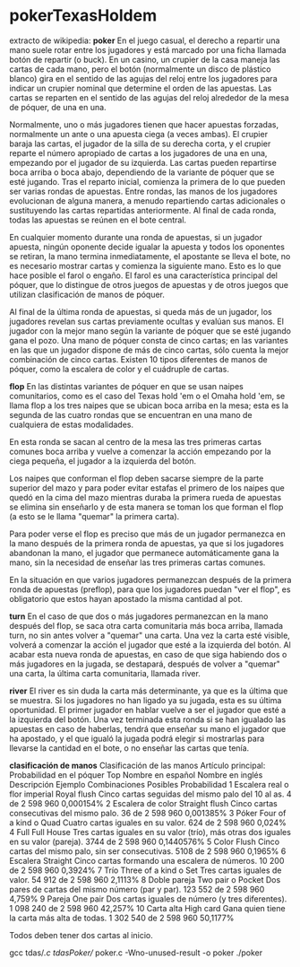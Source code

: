 # pokerTexasHoldem

extracto de wikipedia:
**poker**
En el juego casual, el derecho a repartir una mano suele rotar entre los jugadores y está marcado por una ficha llamada botón de repartir (o buck). En un casino, un crupier de la casa maneja las cartas de cada mano, pero el botón (normalmente un disco de plástico blanco) gira en el sentido de las agujas del reloj entre los jugadores para indicar un crupier nominal que determine el orden de las apuestas. Las cartas se reparten en el sentido de las agujas del reloj alrededor de la mesa de póquer, de una en una.

Normalmente, uno o más jugadores tienen que hacer apuestas forzadas, normalmente un ante o una apuesta ciega (a veces ambas). El crupier baraja las cartas, el jugador de la silla de su derecha corta, y el crupier reparte el número apropiado de cartas a los jugadores de una en una, empezando por el jugador de su izquierda. Las cartas pueden repartirse boca arriba o boca abajo, dependiendo de la variante de póquer que se esté jugando. Tras el reparto inicial, comienza la primera de lo que pueden ser varias rondas de apuestas. Entre rondas, las manos de los jugadores evolucionan de alguna manera, a menudo repartiendo cartas adicionales o sustituyendo las cartas repartidas anteriormente. Al final de cada ronda, todas las apuestas se reúnen en el bote central.

En cualquier momento durante una ronda de apuestas, si un jugador apuesta, ningún oponente decide igualar la apuesta y todos los oponentes se retiran, la mano termina inmediatamente, el apostante se lleva el bote, no es necesario mostrar cartas y comienza la siguiente mano. Esto es lo que hace posible el farol o engaño. El farol es una característica principal del póquer, que lo distingue de otros juegos de apuestas y de otros juegos que utilizan clasificación de manos de póquer.

Al final de la última ronda de apuestas, si queda más de un jugador, los jugadores revelan sus cartas previamente ocultas y evalúan sus manos. El jugador con la mejor mano según la variante de póquer que se esté jugando gana el pozo. Una mano de póquer consta de cinco cartas; en las variantes en las que un jugador dispone de más de cinco cartas, sólo cuenta la mejor combinación de cinco cartas. Existen 10 tipos diferentes de manos de póquer, como la escalera de color y el cuádruple de cartas.

**flop**
En las distintas variantes de póquer en que se usan naipes comunitarios, como es el caso del Texas hold 'em o el Omaha hold 'em, se llama flop a los tres naipes que se ubican boca arriba en la mesa; esta es la segunda de las cuatro rondas que se encuentran en una mano de cualquiera de estas modalidades.

En esta ronda se sacan al centro de la mesa las tres primeras cartas comunes boca arriba y vuelve a comenzar la acción empezando por la ciega pequeña, el jugador a la izquierda del botón.

Los naipes que conforman el flop deben sacarse siempre de la parte superior del mazo y para poder evitar estafas el primero de los naipes que quedó en la cima del mazo mientras duraba la primera rueda de apuestas se elimina sin enseñarlo y de esta manera se toman los que forman el flop (a esto se le llama "quemar" la primera carta).

Para poder verse el flop es preciso que más de un jugador permanezca en la mano después de la primera ronda de apuestas, ya que si los jugadores abandonan la mano, el jugador que permanece automáticamente gana la mano, sin la necesidad de enseñar las tres primeras cartas comunes.

En la situación en que varios jugadores permanezcan después de la primera ronda de apuestas (preflop), para que los jugadores puedan "ver el flop", es obligatorio que estos hayan apostado la misma cantidad al pot.

**turn**
En el caso de que dos o más jugadores permanezcan en la mano después del flop, se saca otra carta comunitaria más boca arriba, llamada turn, no sin antes volver a "quemar" una carta. Una vez la carta esté visible, volverá a comenzar la acción el jugador que esté a la izquierda del botón. Al acabar esta nueva ronda de apuestas, en caso de que siga habiendo dos o más jugadores en la jugada, se destapará, después de volver a "quemar" una carta, la última carta comunitaria, llamada river.

**river**
El river es sin duda la carta más determinante, ya que es la última que se muestra. Si los jugadores no han ligado ya su jugada, esta es su última oportunidad. El primer jugador en hablar vuelve a ser el jugador que esté a la izquierda del botón. Una vez terminada esta ronda si se han igualado las apuestas en caso de haberlas, tendrá que enseñar su mano el jugador que ha apostado, y el que igualó la jugada podrá elegir si mostrarlas para llevarse la cantidad en el bote, o no enseñar las cartas que tenía.

**clasificación de manos**
Clasificación de las manos
Artículo principal: Probabilidad en el póquer
Top	Nombre en español	Nombre en inglés	Descripción	Ejemplo	Combinaciones Posibles	Probabilidad
1	Escalera real o flor imperial	Royal flush	Cinco cartas seguidas del mismo palo del 10 al as.		4 de 2 598 960	0,000154%
2	Escalera de color	Straight flush	Cinco cartas consecutivas del mismo palo.		36 de 2 598 960	0,001385%
3	Póker	Four of a kind o Quad	Cuatro cartas iguales en su valor.		624 de 2 598 960	0,024%
4	Full	Full House	Tres cartas iguales en su valor (trío), más otras dos iguales en su valor (pareja).		3744 de 2 598 960	0,1440576%
5	Color	Flush	Cinco cartas del mismo palo, sin ser consecutivas.		5108 de 2 598 960	0,1965%
6	Escalera	Straight	Cinco cartas formando una escalera de números.		10 200 de 2 598 960	0,3924%
7	Trío	Three of a kind o Set	Tres cartas iguales de valor.		54 912 de 2 598 960	2,1113%
8	Doble pareja	Two pair o Pocket	Dos pares de cartas del mismo número (par y par).		123 552 de 2 598 960	4,759%
9	Pareja	One pair	Dos cartas iguales de número (y tres diferentes).		1 098 240 de 2 598 960	42,257%
10	Carta alta	High card	Gana quien tiene la carta más alta de todas.		1 302 540 de 2 598 960	50,1177%

Todos deben tener dos cartas al inicio.

gcc tdas/*.c tdasPoker/* poker.c -Wno-unused-result -o poker
./poker